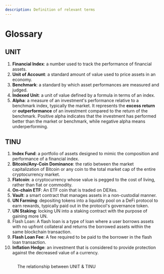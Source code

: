 ```yaml
---
description: Definition of relevant terms
---
```


# Glossary

## UNIT

1. **Financial Index**: a number used to track the performance of financial assets.
2. **Unit of Account**: a standard amount of value used to price assets in an economy.
3. **Benchmark**: a standard by which asset performances are measured and judged.
4. **Indexed Unit**: a unit of value defined by a formula in terms of an index.
5. **Alpha**: a measure of an investment's performance relative to a benchmark index, typically the market. It represents the **excess return** or **outperformance** of an investment compared to the return of the benchmark. Positive alpha indicates that the investment has performed better than the market or benchmark, while negative alpha means underperforming.



## TINU

1. **Index Fund**: a portfolio of assets designed to mimic the composition and performance of a financial index.
2. **Bitcoin/Any-Coin Dominance**: the ratio between the market capitalization of Bitcoin or any coin to the total market cap of the entire cryptocurrency market.
3. **Flatcoin**: a cryptocurrency whose value is pegged to the cost of living, rather than fiat or commodity.&#x20;
4. **On-chain ETF**: An ETF coin that is traded on DEXes.
5. **Vault**: a smart contract that manages assets in a non-custodial manner.
6. **UN Farming**: depositing tokens into a liquidity pool on a DeFi protocol to earn rewards, typically paid out in the protocol's governance token.
7. **UN Staking**: locking UN into a staking contract with the purpose of gaining more UN.
8. Flash Loan: A flash loan is a type of loan where a user borrows assets with no upfront collateral and returns the borrowed assets within the same blockchain transaction.
9. **Flash Loan Fee**: A fee required to be paid to the borrower in the flash loan transaction.
10. **Inflation Hedge**: an investment that is considered to provide protection against the decreased value of a currency.

<figure><picture><source srcset="../.gitbook/assets/Unit DAO (UN) dark (1).png" media="(prefers-color-scheme: dark)"><img src="../.gitbook/assets/Unit DAO (UN) white.png" alt=""></picture><figcaption><p>The relationship between UNIT &#x26; TINU</p></figcaption></figure>
